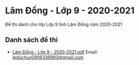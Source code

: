 # Lâm Đồng - Lớp 9 - 2020-2021

Đề thi dành cho lớp Lớp 9 tỉnh Lâm Đồng năm 2020-2021

## Danh sách đề thi

- [Lâm Đồng - Lớp 9 - 2020-2021.pdf](Lâm%20Đồng%20-%20Lớp%209%20-%202020-2021.pdf)
Email: leduchuy0906336993@gmail.com

